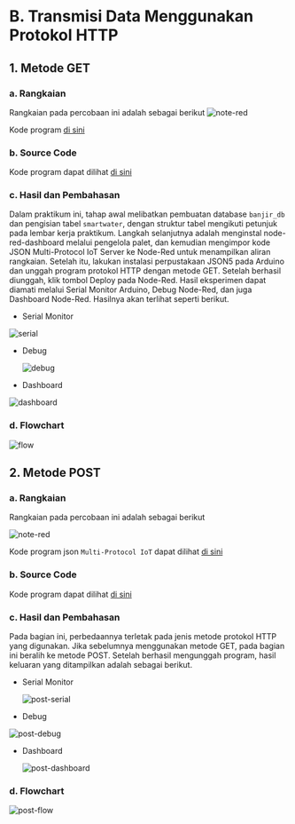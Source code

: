 # B. Transmisi Data Menggunakan Protokol HTTP

## 1. Metode GET

### a. Rangkaian
Rangkaian pada percobaan ini adalah sebagai berikut
![note-red](https://github.com/HanifAminudin/Laporan-Embedded/assets/146454552/b1b9955c-aee5-4a45-bd67-ccd82bf53d07)

Kode program <a href="../program.json">di sini</a>

### b. Source Code

Kode program dapat dilihat <a href="4b_http.ino">di sini</a>

### c. Hasil dan Pembahasan
Dalam praktikum ini, tahap awal melibatkan pembuatan database `banjir_db` dan pengisian tabel `smartwater`, dengan struktur tabel mengikuti petunjuk pada lembar kerja praktikum.
Langkah selanjutnya adalah menginstal node-red-dashboard melalui pengelola palet, dan kemudian mengimpor kode JSON Multi-Protocol IoT Server ke Node-Red untuk menampilkan aliran rangkaian.
Setelah itu, lakukan instalasi perpustakaan JSON5 pada Arduino dan unggah program protokol HTTP dengan metode GET. Setelah berhasil diunggah, klik tombol Deploy pada Node-Red.
Hasil eksperimen dapat diamati melalui Serial Monitor Arduino, Debug Node-Red, dan juga Dashboard Node-Red. Hasilnya akan terlihat seperti berikut.

- Serial Monitor
  
  
![serial](https://github.com/HanifAminudin/Laporan-Embedded/assets/146454552/0a6aa9da-08ce-440b-a35d-520caefde5f1)

- Debug
  
  ![debug](https://github.com/HanifAminudin/Laporan-Embedded/assets/146454552/e9ebfc92-7154-4d29-8c2e-b161e5649897)

  
- Dashboard
  
![dashboard](https://github.com/HanifAminudin/Laporan-Embedded/assets/146454552/249152b8-a15a-49bc-b2d4-aa4b4c286118)


### d. Flowchart


![flow](https://github.com/HanifAminudin/Laporan-Embedded/assets/146454552/7957d701-2202-4f7b-a2c9-1c59ac39932e)


## 2. Metode POST

### a. Rangkaian
Rangkaian pada percobaan ini adalah sebagai berikut

![note-red](https://github.com/HanifAminudin/Laporan-Embedded/assets/146454552/b1b9955c-aee5-4a45-bd67-ccd82bf53d07)

Kode program json `Multi-Protocol IoT` dapat dilihat <a href="../program.json">di sini</a>

### b. Source Code

Kode program dapat dilihat <a href="4b_http_post.ino">di sini</a>

### c. Hasil dan Pembahasan
Pada bagian ini, perbedaannya terletak pada jenis metode protokol HTTP yang digunakan. Jika sebelumnya menggunakan metode GET, pada bagian ini beralih ke metode POST. Setelah berhasil mengunggah program, hasil keluaran yang ditampilkan adalah sebagai berikut.

- Serial Monitor
  
  ![post-serial](https://github.com/HanifAminudin/Laporan-Embedded/assets/146454552/06d86444-81db-48e1-bdc1-d14dfdd52964)
  
- Debug
  
  
![post-debug](https://github.com/HanifAminudin/Laporan-Embedded/assets/146454552/950fae6d-558c-4213-b93f-28291ca8dc7f)

- Dashboard
  
  ![post-dashboard](https://github.com/HanifAminudin/Laporan-Embedded/assets/146454552/47157ab0-c0d5-497d-8f08-495c02fde986)

### d. Flowchart

![post-flow](https://github.com/HanifAminudin/Laporan-Embedded/assets/146454552/91025311-9a57-4724-8e87-37dd7b9417b0)
